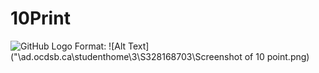 # 10Print

![GitHub Logo](https://imgur.com/a/Rrguv)
Format: ![Alt Text]("\\ad.ocdsb.ca\studenthome\3\S328168703\Screenshot of 10 point.png)
